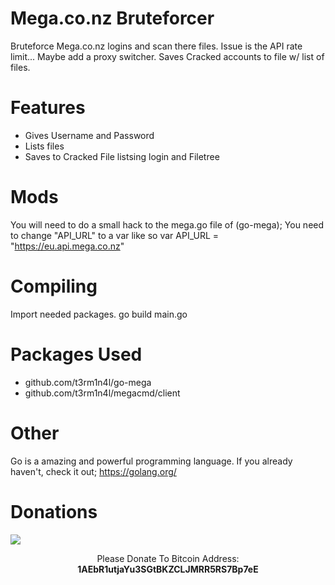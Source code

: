 # Mega.co.nz Bruteforcer
Bruteforce Mega.co.nz logins and scan there files. Issue is the API rate limit... Maybe add a proxy switcher.
Saves Cracked accounts to file w/ list of files.

# Features
* Gives Username and Password
* Lists files
* Saves to Cracked File listsing login and Filetree

# Mods
  You will need to do a small hack to the mega.go file of (go-mega);
  You need to change "API_URL" to a var like so
  var 	API_URL              = "https://eu.api.mega.co.nz"


# Compiling
  Import needed packages.
  go build main.go

# Packages Used
* github.com/t3rm1n4l/go-mega
*	github.com/t3rm1n4l/megacmd/client

# Other
Go is a amazing and powerful programming language. If you already haven't, check it out; https://golang.org/

# Donations
<img src="https://blockchain.info/Resources/buttons/donate_64.png"/>
<p align="center">Please Donate To Bitcoin Address: <b>1AEbR1utjaYu3SGtBKZCLJMRR5RS7Bp7eE</b></p>
